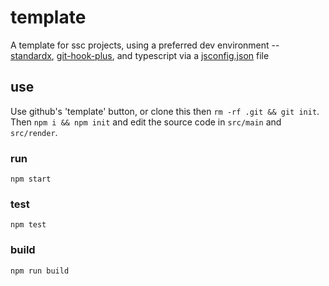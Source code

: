 # template

A template for ssc projects, using a preferred dev environment -- [standardx](https://www.npmjs.com/package/standardx), [git-hook-plus](https://www.npmjs.com/package/git-hooks-plus), and typescript via a [jsconfig.json](jsconfig.json) file

## use

Use github's 'template' button, or clone this then `rm -rf .git && git init`. Then `npm i && npm init` and edit the source code in `src/main` and `src/render`.

### run
```
npm start
```

### test
```
npm test
```

### build
```
npm run build
```

 
 
 

